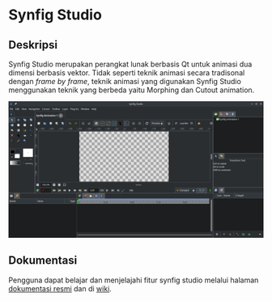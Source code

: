 # Synfig Studio

## Deskripsi

Synfig Studio merupakan perangkat lunak berbasis Qt untuk animasi dua dimensi berbasis vektor. Tidak seperti teknik animasi secara tradisonal dengan _frame by frame_, teknik animasi yang digunakan Synfig Studio menggunakan teknik yang berbeda yaitu Morphing dan Cutout animation.

![Synfig Studio LangitKetujuh OS](../../media/image/synfig-studio-langitketujuh-id.webp)

## Dokumentasi

Pengguna dapat belajar dan menjelajahi fitur synfig studio melalui halaman [dokumentasi resmi](https://synfig.readthedocs.io/en/latest/index.html) dan di [wiki](https://wiki.synfig.org).
